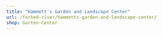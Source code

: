 ```yaml
---
title: "Hammett's Garden and Landscape Center"
url: /forked-river/hammetts-garden-and-landscape-center/
shop: Garten-Center
---
```


